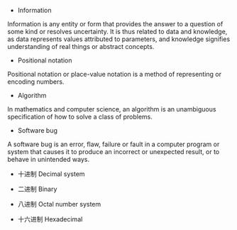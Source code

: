 * Information

Information is any entity or form that provides the answer to a question of some kind or resolves uncertainty. It is thus related to data and knowledge, as data represents values attributed to parameters, and knowledge signifies understanding of real things or abstract concepts.

* Positional notation

Positional notation or place-value notation is a method of representing or encoding numbers. 

* Algorithm

In mathematics and computer science, an algorithm is an unambiguous specification of how to solve a class of problems.

* Software bug

A software bug is an error, flaw, failure or fault in a computer program or system that causes it to produce an incorrect or unexpected result, or to behave in unintended ways.

* 十进制  Decimal system

* 二进制  Binary

* 八进制   Octal number system

* 十六进制 Hexadecimal